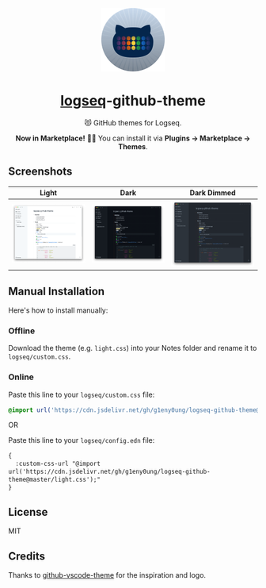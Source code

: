 <!-- markdownlint-disable MD033 MD041 -->

<p align="center">
  <img src="https://raw.githubusercontent.com/g1eny0ung/logseq-github-theme/main/icon.png" alt="logo" height="128" />
</p>
<h1 align="center"><a href="https://logseq.com/" alt="logseq">logseq</a>-github-theme</h1>

<p align="center">😻 GitHub themes for Logseq.</p>
<p align="center"><b>Now in Marketplace!</b> 🎉📢 You can install it via <b>Plugins -> Marketplace -> Themes</b>.</p>

## Screenshots

| Light                                 | Dark                                | Dark Dimmed                                       |
| ------------------------------------- | ----------------------------------- | ------------------------------------------------- |
| ![light.png](./screenshots/light.png) | ![dark.png](./screenshots/dark.png) | ![dark-dimmed.png](./screenshots/dark-dimmed.png) |

## Manual Installation

Here's how to install manually:

### Offline

Download the theme (e.g. `light.css`) into your Notes folder and rename it to `logseq/custom.css`.

### Online

Paste this line to your `logseq/custom.css` file:

```css
@import url('https://cdn.jsdelivr.net/gh/g1eny0ung/logseq-github-theme@master/light.css');
```

OR

Paste this line to your `logseq/config.edn` file:

```edn
{
  :custom-css-url "@import url('https://cdn.jsdelivr.net/gh/g1eny0ung/logseq-github-theme@master/light.css');"
}
```

## License

MIT

## Credits

Thanks to [github-vscode-theme](https://github.com/primer/github-vscode-theme) for the inspiration and logo.
